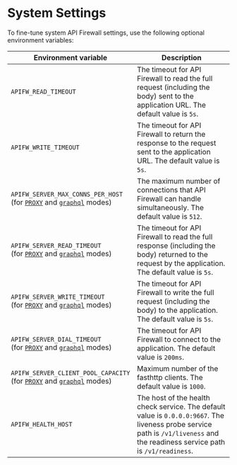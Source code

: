 # System Settings

To fine-tune system API Firewall settings, use the following optional environment variables:

| Environment variable | Description |
| -------------------- | ----------- |
| `APIFW_READ_TIMEOUT`              | The timeout for API Firewall to read the full request (including the body) sent to the application URL. The default value is `5s`.                                                                                                                                                                                                                                                                                                                                                                                                                                                                                        |
| `APIFW_WRITE_TIMEOUT`             | The timeout for API Firewall to return the response to the request sent to the application URL. The default value is `5s`.                                                                                                                                                                                                                                                                                                                                                                                                                                                                                            |
| `APIFW_SERVER_MAX_CONNS_PER_HOST`<br>(for [`PROXY`](../installation-guides/docker-container.md) and [`graphql`](../installation-guides/graphql/docker-container.md) modes) | The maximum number of connections that API Firewall can handle simultaneously. The default value is `512`.                                                                                                                                                                                                                                                                                                                                                                                                                                                                                                            |
| `APIFW_SERVER_READ_TIMEOUT` <br>(for [`PROXY`](../installation-guides/docker-container.md) and [`graphql`](../installation-guides/graphql/docker-container.md) modes)       | The timeout for API Firewall to read the full response (including the body) returned to the request by the application. The default value is `5s`.                                                                                                                                                                                                                                                                                                                                                                                                                                                                        |
| `APIFW_SERVER_WRITE_TIMEOUT` <br>(for [`PROXY`](../installation-guides/docker-container.md) and [`graphql`](../installation-guides/graphql/docker-container.md) modes)      | The timeout for API Firewall to write the full request (including the body) to the application. The default value is `5s`.                                                                                                                                                                                                                                                                                                                                                                                                                                                                                                |
| `APIFW_SERVER_DIAL_TIMEOUT` <br>(for [`PROXY`](../installation-guides/docker-container.md) and [`graphql`](../installation-guides/graphql/docker-container.md) modes)       | The timeout for API Firewall to connect to the application. The default value is `200ms`.                                                                                                                                                                                                                                                                                                                                                                                                                                                                                                                             |
| `APIFW_SERVER_CLIENT_POOL_CAPACITY` <br>(for [`PROXY`](../installation-guides/docker-container.md) and [`graphql`](../installation-guides/graphql/docker-container.md) modes)       | Maximum number of the fasthttp clients. The default value is `1000`.                                                                                                                                                                                                                                                                                                                                                                                                                                                                                                                             |
| `APIFW_HEALTH_HOST`       | The host of the health check service. The default value is `0.0.0.0:9667`. The liveness probe service path is `/v1/liveness` and the readiness service path is `/v1/readiness`.                                                                                                                                                                                                                                                                                                                                                                                                                                                                                                                             |

